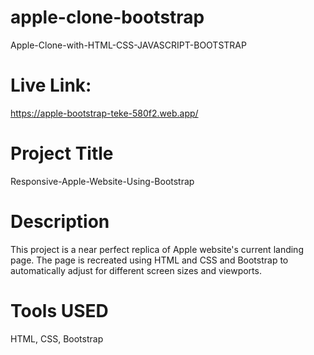 # apple-clone-bootstrap
Apple-Clone-with-HTML-CSS-JAVASCRIPT-BOOTSTRAP
# Live Link: 
https://apple-bootstrap-teke-580f2.web.app/

# Project Title
Responsive-Apple-Website-Using-Bootstrap

# Description
This project is a near perfect replica of Apple website's current landing page. The page is recreated using HTML and CSS and Bootstrap to automatically adjust for different screen sizes and viewports.

# Tools USED
HTML, CSS, Bootstrap
